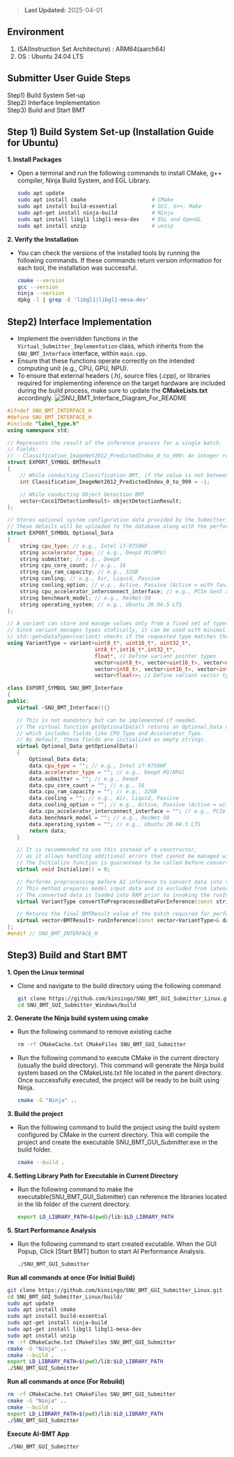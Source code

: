 > **Last Updated:** 2025-04-01
## Environment
 1. ISA(Instruction Set Architecture) : ARM64(aarch64)
 2. OS : Ubuntu 24.04 LTS
## Submitter User Guide Steps
Step1) Build System Set-up  
Step2) Interface Implementation  
Step3) Build and Start BMT

## Step 1) Build System Set-up (Installation Guide for Ubuntu)
**1. Install Packages**
- Open a terminal and run the following commands to install CMake, g++ compiler, Ninja Build System, and EGL Library.
  ```bash
  sudo apt update
  sudo apt install cmake                     # CMake
  sudo apt install build-essential           # GCC, G++, Make
  sudo apt-get install ninja-build           # Ninja
  sudo apt install libgl1 libgl1-mesa-dev    # EGL and OpenGL
  sudo apt install unzip                     # unzip
  ```

**2. Verify the Installation**

- You can check the versions of the installed tools by running the following commands. If these commands return version information for each tool, the installation was successful.
  ```bash
  cmake --version
  gcc --version
  ninja --version
  dpkg -l | grep -E 'libgl1|libgl1-mesa-dev'
  ```

## Step2) Interface Implementation
- Implement the overridden functions in the `Virtual_Submitter_Implementation` class, which inherits from the `SNU_BMT_Interface` interface, within `main.cpp`.
- Ensure that these functions operate correctly on the intended computing unit (e.g., CPU, GPU, NPU).
- To ensure that external headers (.h), source files (.cpp), or libraries required for implementing inference on the target hardware are included during the build process, make sure to update the **CMakeLists.txt** accordingly.
![SNU_BMT_Interface_Diagram_For_README](https://github.com/user-attachments/assets/a67c4ca7-2b40-451d-9d91-3202fdf2a673)

```cpp
#ifndef SNU_BMT_INTERFACE_H
#define SNU_BMT_INTERFACE_H
#include "label_type.h"
using namespace std;

// Represents the result of the inference process for a single batch.
// Fields:
// - Classification_ImageNet2012_PredictedIndex_0_to_999: An integer representing the predicted class index (0-999) for the ImageNet dataset.
struct EXPORT_SYMBOL BMTResult
{
    // While conducting Classification BMT, if the value is not between 0 and 999, it indicates that the result has not been updated and will be treated as an error.
    int Classification_ImageNet2012_PredictedIndex_0_to_999 = -1;

    // While conducting Object Detection BMT
    vector<Coco17DetectionResult> objectDetectionResult;
};

// Stores optional system configuration data provided by the Submitter.
// These details will be uploaded to the database along with the performance data.
struct EXPORT_SYMBOL Optional_Data
{
    string cpu_type; // e.g., Intel i7-9750HF
    string accelerator_type; // e.g., DeepX M1(NPU)
    string submitter; // e.g., DeepX
    string cpu_core_count; // e.g., 16
    string cpu_ram_capacity; // e.g., 32GB
    string cooling; // e.g., Air, Liquid, Passive
    string cooling_option; // e.g., Active, Passive (Active = with fan/pump, Passive = without fan)
    string cpu_accelerator_interconnect_interface; // e.g., PCIe Gen5 x16
    string benchmark_model; // e.g., ResNet-50
    string operating_system; // e.g., Ubuntu 20.04.5 LTS
};

// A variant can store and manage values only from a fixed set of types determined at compile time.
// Since variant manages types statically, it can be used with minimal runtime type-checking overhead.
// std::get<DataType>(variant) checks if the requested type matches the stored type and returns the value if they match.
using VariantType = variant<uint8_t*, uint16_t*, uint32_t*,
                            int8_t*,int16_t*,int32_t*,
                            float*, // Define variant pointer types
                            vector<uint8_t>, vector<uint16_t>, vector<uint32_t>,
                            vector<int8_t>, vector<int16_t>, vector<int32_t>,
                            vector<float>>; // Define variant vector types

class EXPORT_SYMBOL SNU_BMT_Interface
{
public:
   virtual ~SNU_BMT_Interface(){}

   // This is not mandatory but can be implemented if needed.
   // The virtual function getOptionalData() returns an Optional_Data object,
   // which includes fields like CPU_Type and Accelerator_Type.
   // By default, these fields are initialized as empty strings.
   virtual Optional_Data getOptionalData()
   {
       Optional_Data data;
       data.cpu_type = ""; // e.g., Intel i7-9750HF
       data.accelerator_type = ""; // e.g., DeepX M1(NPU)
       data.submitter = ""; // e.g., DeepX
       data.cpu_core_count = ""; // e.g., 16
       data.cpu_ram_capacity = ""; // e.g., 32GB
       data.cooling = ""; // e.g., Air, Liquid, Passive
       data.cooling_option = ""; // e.g., Active, Passive (Active = with fan/pump, Passive = without fan)
       data.cpu_accelerator_interconnect_interface = ""; // e.g., PCIe Gen5 x16
       data.benchmark_model = ""; // e.g., ResNet-50
       data.operating_system = ""; // e.g., Ubuntu 20.04.5 LTS
       return data;
   }

   // It is recommended to use this instead of a constructor,
   // as it allows handling additional errors that cannot be managed within the constructor.
   // The Initialize function is guaranteed to be called before convertToData and runInference are executed.
   virtual void Initialize() = 0;

   // Performs preprocessing before AI inference to convert data into the format required by the AI Processing Unit.
   // This method prepares model input data and is excluded from latency/throughput performance measurements.
   // The converted data is loaded into RAM prior to invoking the runInference(..) method.
   virtual VariantType convertToPreprocessedDataForInference(const string& imagePath) = 0;

   // Returns the final BMTResult value of the batch required for performance evaluation in the App.
   virtual vector<BMTResult> runInference(const vector<VariantType>& data) = 0;
};
#endif // SNU_BMT_INTERFACE_H
```


## Step3) Build and Start BMT

**1. Open the Linux terminal**

- Clone and navigate to the build directory using the following command
  ```bash
  git clone https://github.com/kinsingo/SNU_BMT_GUI_Submitter_Linux.git
  cd SNU_BMT_GUI_Submitter_Windows/build
  ```

**2. Generate the Ninja build system using cmake**

- Run the following command to remove existing cache
  ```bash
  rm -rf CMakeCache.txt CMakeFiles SNU_BMT_GUI_Submitter
  ```
- Run the following command to execute CMake in the current directory (usually the build directory). This command will generate the Ninja build system based on the CMakeLists.txt file located in the parent directory. Once successfully executed, the project will be ready to be built using Ninja.
  ```bash
  cmake -G "Ninja" ..
  ```

**3. Build the project**

- Run the following command to build the project using the build system configured by CMake in the current directory. This will compile the project and create the executable SNU_BMT_GUI_Submitter.exe in the build folder.
  ```bash
  cmake --build .
  ```

**4. Setting Library Path for Executable in Current Directory**

- Run the following command to make the executable(SNU_BMT_GUI_Submitter) can reference the libraries located in the lib folder of the current directory.
  ```bash
  export LD_LIBRARY_PATH=$(pwd)/lib:$LD_LIBRARY_PATH
  ```

**5. Start Performance Analysis**

- Run the following command to start created excutable. When the GUI Popup, Click [Start BMT] button to start AI Performance Analysis.
  ```bash
  ./SNU_BMT_GUI_Submitter
  ```

**Run all commands at once (For Initial Build)**
```bash
git clone https://github.com/kinsingo/SNU_BMT_GUI_Submitter_Linux.git
cd SNU_BMT_GUI_Submitter_Linux/build/
sudo apt update
sudo apt install cmake
sudo apt install build-essential
sudo apt-get install ninja-build
sudo apt-get install libgl1 libgl1-mesa-dev
sudo apt install unzip
rm -rf CMakeCache.txt CMakeFiles SNU_BMT_GUI_Submitter
cmake -G "Ninja" ..
cmake --build .
export LD_LIBRARY_PATH=$(pwd)/lib:$LD_LIBRARY_PATH
./SNU_BMT_GUI_Submitter
```

**Run all commands at once (For Rebuild)**
```bash
rm -rf CMakeCache.txt CMakeFiles SNU_BMT_GUI_Submitter
cmake -G "Ninja" ..
cmake --build .
export LD_LIBRARY_PATH=$(pwd)/lib:$LD_LIBRARY_PATH
./SNU_BMT_GUI_Submitter
```

**Execute AI-BMT App**
```bash
./SNU_BMT_GUI_Submitter
```

